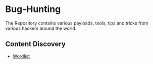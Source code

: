 # Bug-Hunting
The Repository contains various payloads, tools, tips and tricks from various hackers around the world.
## Content Discovery
- [Wordlist](Content-discovery)
